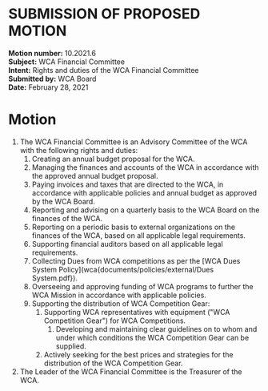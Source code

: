 # SUBMISSION OF PROPOSED MOTION

**Motion number:** 10.2021.6  
**Subject:** WCA Financial Committee  
**Intent:** Rights and duties of the WCA Financial Committee  
**Submitted by:** WCA Board  
**Date:** February 28, 2021  

# Motion

1. The WCA Financial Committee is an Advisory Committee of the WCA with the following rights and duties:
   1. Creating an annual budget proposal for the WCA.
   2. Managing the finances and accounts of the WCA in accordance with the approved annual budget proposal.
   3. Paying invoices and taxes that are directed to the WCA, in accordance with applicable policies and annual budget as approved by the WCA Board.
   4. Reporting and advising on a quarterly basis to the WCA Board on the finances of the WCA.
   5. Reporting on a periodic basis to external organizations on the finances of the WCA, based on all applicable legal requirements.
   6. Supporting financial auditors based on all applicable legal requirements.
   7. Collecting Dues from WCA competitions as per the [WCA Dues System Policy](wca{documents/policies/external/Dues System.pdf}).
   8. Overseeing and approving funding of WCA programs to further the WCA Mission in accordance with applicable policies.
   9. Supporting the distribution of WCA Competition Gear:
      1. Supporting WCA representatives with equipment ("WCA Competition Gear") for WCA Competitions.
         1. Developing and maintaining clear guidelines on to whom and under which conditions the WCA Competition Gear can be supplied.
      2. Actively seeking for the best prices and strategies for the distribution of the WCA Competition Gear.
2. The Leader of the WCA Financial Committee is the Treasurer of the WCA.
